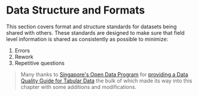 # Data Structure and Formats

This section covers format and structure standards for datasets being shared with others. These standards are designed to make sure that field level information is shared as consistently as possible to minimize:

1. Errors
2. Rework
3. Repetitive questions

> Many thanks to [Singapore's Open Data Program](https://data.gov.sg/) for [providing a Data Quality Guide for Tabular Data](https://github.com/datagovsg/data-quality) the bulk of which made its way into this chapter with some additions and modifications.